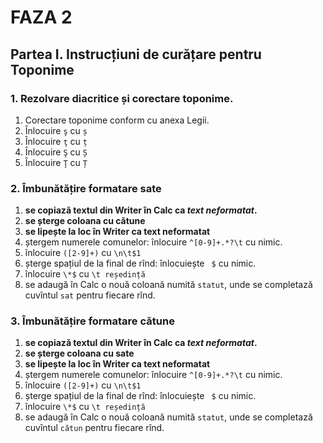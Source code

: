 # __FAZA 2__

## __Partea I. Instrucțiuni de curățare pentru Toponime__

### 1. __Rezolvare diacritice și corectare toponime__.

1. Corectare toponime conform cu anexa Legii.
2. Înlocuire `ş` cu `ș`    
3. Înlocuire `ţ` cu `ț`
4. Înlocuire `Ş` cu `Ș`
5. Înlocuire `Ţ` cu `Ț`

### 2. __Îmbunătățire formatare sate__

1. **se copiază textul din Writer în Calc ca _text neformatat_.**   
2. **se șterge coloana cu cătune**  
3. **se lipește la loc în Writer ca text neformatat**  
4. ștergem numerele comunelor: înlocuire `^[0-9]+.*?\t` cu nimic.
5. înlocuire `([2-9]+)` cu `\n\t$1`
6. șterge spațiul de la final de rînd: înlocuiește ` $` cu nimic.
6. înlocuire `\*$` cu `\t reședință`
7. se adaugă în Calc o nouă coloană numită `statut`, unde se completază cuvîntul `sat` pentru fiecare rînd.

### 3. __Îmbunătățire formatare cătune__

1. **se copiază textul din Writer în Calc ca _text neformatat_.**   
2. **se șterge coloana cu sate**  
3. **se lipește la loc în Writer ca text neformatat**  
4. ștergem numerele comunelor: înlocuire `^[0-9]+.*?\t` cu nimic.
5. înlocuire `([2-9]+)` cu `\n\t$1`
6. șterge spațiul de la final de rînd: înlocuiește ` $` cu nimic.
7. înlocuire `\*$` cu `\t reședință`
8. se adaugă în Calc o nouă coloană numită `statut`, unde se completază cuvîntul `cătun` pentru fiecare rînd.
